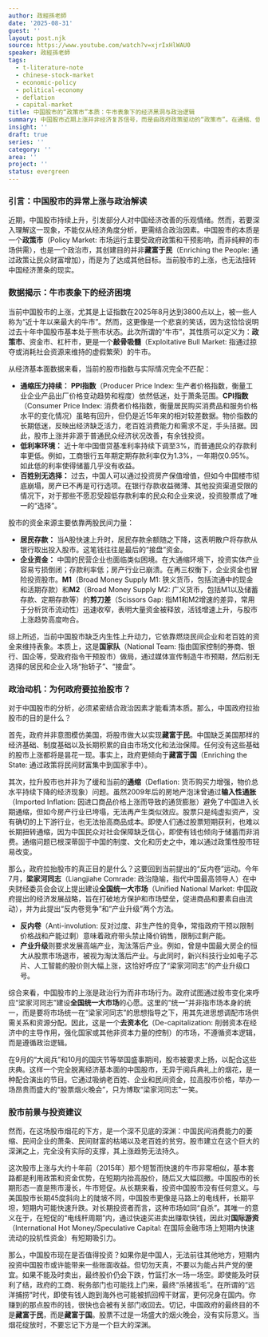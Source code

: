```yaml
---
author: 政經孫老師
date: '2025-08-31'
guest: ''
layout: post.njk
source: https://www.youtube.com/watch?v=xjrIxHlWAU0
speaker: 政經孫老師
tags:
  - t-literature-note
  - chinese-stock-market
  - economic-policy
  - political-economy
  - deflation
  - capital-market
title: 中国股市的“政策市”本质：牛市表象下的经济黑洞与政治逻辑
summary: 中国股市近期上涨并非经济复苏信号，而是由政府政策驱动的“政策市”。在通缩、低利率及房地产崩塌背景下，民间资金被迫入市。这波“牛市”旨在配合“反内卷”与“全国统一大市场”的政治目标，实为“藏富于国”的短期烟花，无法持久且风险巨大。
insight: ''
draft: true
series: ''
category: ''
area: ''
project: ''
status: evergreen
---
```

### 引言：中国股市的异常上涨与政治解读

近期，中国股市持续上升，引发部分人对中国经济改善的乐观情绪。然而，若要深入理解这一现象，不能仅从经济角度分析，更需结合政治因素。中国股市的本质是一个**政策市**（Policy Market: 市场运行主要受政府政策和干预影响，而非纯粹的市场供需），也是一个政治市，其创建目的并非**藏富于民**（Enriching the People: 通过政策让民众财富增加），而是为了达成其他目标。当前股市的上涨，也无法扭转中国经济萧条的现实。

### 数据揭示：牛市表象下的经济困境

当前中国股市的上涨，尤其是上证指数在2025年8月达到3800点以上，被一些人称为“近十年以来最大的牛市”。然而，这更像是一个悲哀的笑话，因为这恰恰说明过去十年中国股市基本处于熊市状态。此次所谓的“牛市”，其性质可以定义为：**政策市**、资金市、杠杆市，更是一个**敲骨吸髓**（Exploitative Bull Market: 指通过掠夺或消耗社会资源来维持的虚假繁荣）的牛市。

从经济基本面数据来看，当前的股市指数与实际情况完全不匹配：

*   **通缩压力持续：** **PPI指数**（Producer Price Index: 生产者价格指数，衡量工业企业产品出厂价格变动趋势和程度）依然低迷，处于萧条范围。**CPI指数**（Consumer Price Index: 消费者价格指数，衡量居民购买消费品和服务价格水平的变化情况）虽略有回升，但仍是近15年来的相对较差数据。物价指数的长期低迷，反映出经济缺乏活力，老百姓消费能力和需求不足，手头拮据。因此，股市上涨并非源于普通民众经济状况改善，有余钱投资。
*   **低利率环境：** 近十年中国借贷基准利率持续下调至3%，而普通民众的存款利率更低。例如，工商银行五年期定期存款利率仅为1.3%，一年期仅0.95%。如此低的利率使得储蓄几乎没有收益。
*   **百姓别无选择：** 过去，中国人可以通过投资房产保值增值，但如今中国楼市彻底崩塌，房产已不再是可行选项。在银行存款收益微薄、其他投资渠道受限的情况下，对于那些不愿忍受超低存款利率的民众和企业来说，投资股票成了唯一的“选择”。

股市的资金来源主要依靠两股民间力量：

*   **居民存款：** 当A股快速上升时，居民存款余额随之下降，这表明散户将存款从银行取出投入股市。这笔钱往往是最后的“接盘”资金。
*   **企业资金：** 中国的民营企业也面临类似困境。在大通缩环境下，投资实体产业容易亏损倒闭；存款利率低；房产行业已崩溃。在再三权衡下，企业资金也冒险投资股市。**M1**（Broad Money Supply M1: 狭义货币，包括流通中的现金和活期存款）和**M2**（Broad Money Supply M2: 广义货币，包括M1以及储蓄存款、定期存款等）的**剪刀差**（Scissors Gap: 指M1和M2增速的差异，常用于分析货币流动性）迅速收窄，表明大量资金被释放，活钱增速上升，与股市上涨趋势高度吻合。

综上所述，当前中国股市缺乏内生性上升动力，它依靠燃烧民间企业和老百姓的资金来维持表象。本质上，这是**国家队**（National Team: 指由国家控制的券商、银行、国企等，受政府指令干预股市）做局，通过媒体宣传制造牛市预期，然后别无选择的居民和企业入场“抬轿子”、“接盘”。

### 政治动机：为何政府要拉抬股市？

对于中国股市的分析，必须紧密结合政治因素才能看清本质。那么，中国政府拉抬股市的目的是什么？

首先，政府并非意图模仿美国，将股市做大以实现**藏富于民**。中国缺乏美国那样的经济基础、制度基础以及长期积累的自由市场文化和法治保障。任何没有这些基础的股市上涨都将是昙花一现。事实上，政府更倾向于**藏富于国**（Enriching the State: 通过政策将民间财富集中到国家手中）。

其次，拉升股市也并非为了缓和当前的**通缩**（Deflation: 货币购买力增强，物价总水平持续下降的经济现象）问题。虽然2009年后的房地产泡沫曾通过**输入性通胀**（Imported Inflation: 因进口商品价格上涨而导致的通货膨胀）避免了中国进入长期通缩，但如今房产行业已垮塌，无法再产生类似效应。股票只是纯虚拟资产，没有确切的上下游行业，也无法抬高商品成本。即使人们通过股票短期获利，也难以长期扭转通缩，因为中国民众对社会保障缺乏信心，即使有钱也倾向于储蓄而非消费。通缩问题已根深蒂固于中国的制度、文化和历史之中，难以通过政策性股市轻易改变。

那么，政府拉抬股市的真正目的是什么？这要回到当前提出的“反内卷”运动。今年7月，**梁家河同志**（Liangjiahe Comrade: 政治隐喻，指代中国最高领导人）在中央财经委员会会议上提出建设**全国统一大市场**（Unified National Market: 中国政府提出的经济发展战略，旨在打破地方保护和市场壁垒，促进商品和要素自由流动），并为此提出“反内卷竞争”和“产业升级”两个方法。

*   **反内卷**（Anti-involution: 反对过度、非生产性的竞争，常指政府干预以限制价格战和产能过剩）意味着政府带头禁止降价销售，限制过剩产能。
*   **产业升级**则要求发展高端产业，淘汰落后产业。例如，曾是中国最大房企的恒大从股票市场退市，被视为淘汰落后产业。与此同时，新兴科技行业如电子芯片、人工智能的股价则大幅上涨，这恰好呼应了“梁家河同志”的产业升级口号。

综合来看，中国股市的上涨是政治行为而非市场行为。政府试图通过股市变化来呼应“梁家河同志”建设**全国统一大市场**的心愿。这里的“统一”并非指市场本身的统一，而是要将市场统一在“梁家河同志”的思想指导之下，用其先进思想调配市场供需关系和资源分配。因此，这是一个**去资本化**（De-capitalization: 削弱资本在经济中的主导作用，强化国家或其他非资本力量的控制）的市场，不遵循资本逻辑，而是遵循政治逻辑。

在9月的“大阅兵”和10月的国庆节等举国盛事期间，股市被要求上扬，以配合这些庆典。这样一个完全脱离经济基本面的中国股市，无异于阅兵典礼上的烟花，是一种配合演出的节目。它通过吸纳老百姓、企业和民间资金，拉高股市价格，举办一场昂贵而盛大的“股票烟火晚会”，只为博取“梁家河同志”一笑。

### 股市前景与投资建议

然而，在这场股市烟花的下方，是一个深不见底的深渊：中国民间消费能力的萎缩、民间企业的萧条、民间财富的枯竭以及老百姓的贫穷。股市建立在这个巨大的深渊之上，完全没有实际的支撑，其上涨趋势无法持久。

这次股市上涨与大约十年前（2015年）那个短暂而快速的牛市非常相似，基本套路都是利用政策和资金优势，在短期内抬高股价，随后又大幅回撤。中国股市的长期形态一直是熊市漫长，牛市短促。从长期来看，投资中国股市没有任何意义。与美国股市长期45度斜向上的陡坡不同，中国股市更像是马路上的电线杆，长期平坦，短期内可能快速升跌。对长期投资者而言，这种市场如同“自杀”。其唯一的意义在于，在短促的“电线杆周期”内，通过快速买进卖出赚取快钱，因此对**国际游资**（International Hot Money/Speculative Capital: 在国际金融市场上短期内快速流动的投机性资金）有短期吸引力。

那么，中国股市现在是否值得投资？如果你是中国人，无法前往其他地方，短期内投资中国股市或许能带来一些账面收益。但切勿天真，不要以为能占共产党的便宜。如果不能及时卖出，最终股价仍会下跌，竹篮打水一场一场空。即使能及时获利了结，政府的工商、税务部门也可能找上门来，最终“杀猪拔毛”。在所谓的“远洋捕捞”时代，即使有钱人跑到海外也可能被抓回榨干财富，更何况身在国内。你赚到的那点股市的钱，很快也会被有关部门收回去。切记，中国政府的最终目的不是**藏富于民**，而是**藏富于国**。股票不过是一场盛大的烟火晚会，没有实际意义。当烟花绽放时，不要忘记下方是一个巨大的深渊。